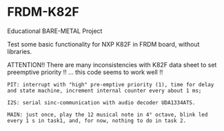 # FRDM-K82F

Educational BARE-METAL Project

Test some basic functionality for NXP K82F in FRDM board, without libraries.

ATTENTION!! There are many inconsistencies with K82F data sheet to set preemptive priority !! ... this code seems to work well !!

    PIT: interrupt with "high" pre-emptive priority (1), time for delay and state machine, increment internal counter every about 1 ms;
    
    I2S: serial sinc-communication with audio decoder UDA1334ATS.
    
    MAIN: just once, play the 12 musical note in 4° octave, blink led every 1 s in task1, and, for now, nothing to do in task 2.
